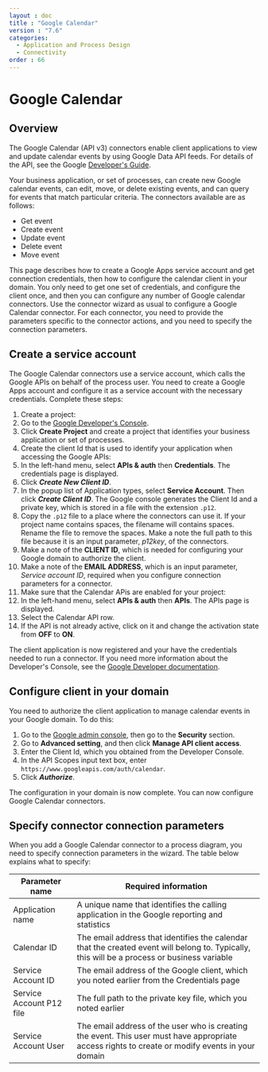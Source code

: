 ```yaml
---
layout : doc
title : "Google Calendar"
version : "7.6"
categories:
  - Application and Process Design
  - Connectivity
order : 66
---
```

# Google Calendar

## Overview

The Google Calendar (API v3) connectors enable client applications to view and update calendar events by using Google Data API feeds. For details of the API, see the Google [Developer's Guide](https://developers.google.com/google-apps/calendar/).

Your business application, or set of processes, can create new Google calendar events, can edit, move, or delete existing events, and can query for events that match particular criteria. The connectors available are as follows:

* Get event
* Create event
* Update event
* Delete event
* Move event

This page describes how to create a Google Apps service account and get connection credentials, then how to configure the calendar client in your domain. You only need to get one set of credentials, and configure the client once, and then you can configure any number of Google calendar connectors. Use the connector wizard as usual to configure a Google Calendar connector. For each connector, you need to provide the parameters specific to the connector actions, and you need to specify the connection parameters.

## Create a service account

The Google Calendar connectors use a service account, which calls the Google APIs on behalf of the process user. You need to create a Google Apps account and configure it as a service account with the necessary credentials. Complete these steps:

1. Create a project:
  1. Go to the [Google Developer's Console](https://console.developers.google.com/project).
  2. Click **Create Project** and create a project that identifies your business application or set of processes.
2. Create the client Id that is used to identify your application when accessing the Google APIs:
  1. In the left-hand menu, select **APIs & auth** then **Credentials**. The credentials page is displayed.
  2. Click **_Create New Client ID_**.
  3. In the popup list of Application types, select **Service Account**. Then click **_Create Client ID_**. The Google console generates the Client Id and a private key, which is stored in a file with the extension `.p12`.
  4. Copy the `.p12` file to a place where the connectors can use it. If your project name contains spaces, the filename will contains spaces. Rename the file to remove the spaces. Make a note the full path to this file because it is an input parameter, _p12key_, of the connectors.
  5. Make a note of the **CLIENT ID**, which is needed for configuring your Google domain to authorize the client.
  6. Make a note of the **EMAIL ADDRESS**, which is an input parameter, _Service account ID_, required when you configure connection parameters for a connector.
3. Make sure that the Calendar APis are enabled for your project:
  1. In the left-hand menu, select **APIs & auth** then **APIs**. The APIs page is displayed.
  2. Select the Calendar API row.
  3. If the API is not already active, click on it and change the activation state from **OFF** to **ON**.

The client application is now registered and your have the credentials needed to run a connector. If you need more information about the Developer's Console, see the [Google Developer documentation](https://developers.google.com/console/help/new/).

## Configure client in your domain

You need to authorize the client application to manage calendar events in your Google domain. To do this:

1. Go to the [Google admin console](http://admin.google.com), then go to the **Security** section.
2. Go to **Advanced setting**, and then click **Manage API client access**.
3. Enter the Client Id, which you obtained from the Developer Console.
4. In the API Scopes input text box, enter `https://www.googleapis.com/auth/calendar`.
5. Click **_Authorize_**.

The configuration in your domain is now complete. You can now configure Google Calendar connectors.

## Specify connector connection parameters

When you add a Google Calendar connector to a process diagram, you need to specify connection parameters in the wizard. The table below explains what to specify:

| Parameter name  | Required information  |
| --------------- | --------------------- |
| Application name  | A unique name that identifies the calling application in the Google reporting and statistics  |
| Calendar ID  | The email address that identifies the calendar that the created event will belong to. Typically, this will be a process or business variable  |
| Service Account ID  | The email address of the Google client, which you noted earlier from the Credentials page  |
| Service Account P12 file  | The full path to the private key file, which you noted earlier  |
| Service Account User  | The email address of the user who is creating the event. This user must have appropriate access rights to create or modify events in your domain  |
